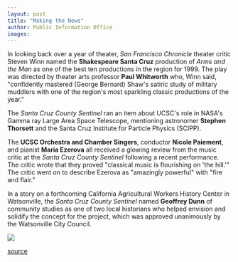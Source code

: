 ```yaml
---
layout: post
title: "Making the News"
author: Public Information Office
images:
---
```


  
In looking back over a year of theater, _San Francisco Chronicle_ theater critic Steven Winn named the **Shakespeare Santa Cruz** production of _Arms and the Man_ as one of the best ten productions in the region for 1999. The play was directed by theater arts professor **Paul Whitworth** who, Winn said, "confidently mastered (George Bernard) Shaw's satiric study of military muddlers with one of the region's most sparkling classic productions of the year."  

The _Santa Cruz County Sentinel_ ran an item about UCSC's role in NASA's Gamma ray Large Area Space Telescope, mentioning astronomer **Stephen Thorsett** and the Santa Cruz Institute for Particle Physics (SCIPP).

The **UCSC Orchestra and Chamber Singers**, conductor **Nicole Paiement**, and pianist **Maria Ezerova** all received a glowing review from the music critic at the _Santa Cruz County Sentinel_ following a recent performance. The critic wrote that they proved "classical music is flourishing on 'the hill.'" The critic went on to describe Ezerova as "amazingly powerful" with "fire and flair."

In a story on a forthcoming California Agricultural Workers History Center in Watsonville, the _Santa Cruz County Sentinel_ named **Geoffrey Dunn** of community studies as one of two local historians who helped envision and solidify the concept for the project, which was approved unanimously by the Watsonville City Council.  
  
![ ][1]

[1]: ../../images/trans.gif

[source](http://www1.ucsc.edu/currents/99-00/03-27/makenews.html "Permalink to makenews")
